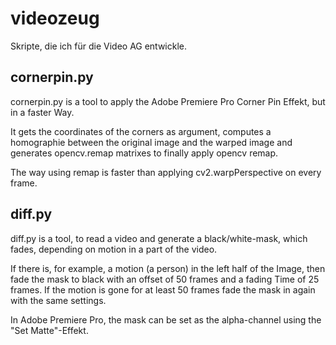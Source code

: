 # videozeug
Skripte, die ich für die Video AG entwickle.

## cornerpin.py
cornerpin.py is a tool to apply the Adobe Premiere Pro Corner Pin
Effekt, but in a faster Way.

It gets the coordinates of the corners as argument, computes a homographie
between the original image and the warped image and generates opencv.remap
matrixes to finally apply opencv remap.

The way using remap is faster than applying cv2.warpPerspective on every frame.

## diff.py
diff.py is a tool, to read a video and generate a black/white-mask,
which fades, depending on motion in a part of the video.

If there is, for example, a motion (a person) in the left half of the
Image, then fade the mask to black with an offset of 50 frames and a
fading Time of 25 frames. If the motion is gone for at least 50 frames
fade the mask in again with the same settings.

In Adobe Premiere Pro, the mask can be set as the alpha-channel
using the "Set Matte"-Effekt.

